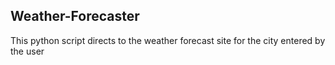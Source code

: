 ## Weather-Forecaster

This python script directs to the weather forecast site for the city entered by the user